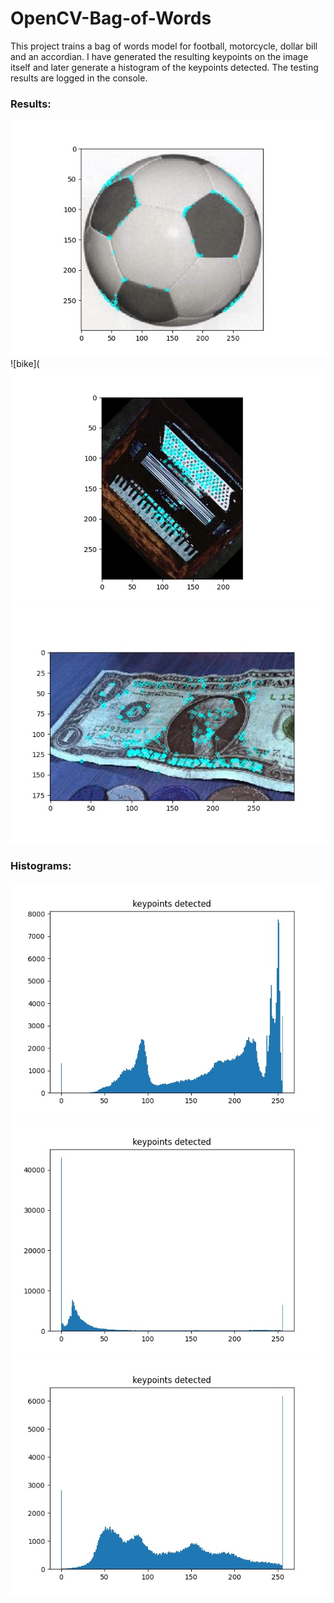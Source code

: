 # OpenCV-Bag-of-Words
This project trains a bag of words model for football, motorcycle, dollar bill and an accordian. I have generated the resulting keypoints on the image itself and later generate a histogram of the keypoints detected. The testing results are logged in the console.



### Results:
![football](https://github.com/delzadbamji/OpenCV-Bag-of-Words/blob/main/FBBOW.jpeg)
![bike](
![accordian](https://github.com/delzadbamji/OpenCV-Bag-of-Words/blob/main/accordianBOW.jpeg)
![dollar](https://github.com/delzadbamji/OpenCV-Bag-of-Words/blob/main/dollarBOW.jpeg)

### Histograms:
![football](https://github.com/delzadbamji/OpenCV-Bag-of-Words/blob/main/FBHistoBOW.jpeg)
![accordian](https://github.com/delzadbamji/OpenCV-Bag-of-Words/blob/main/accordianHistoBOW.jpeg)
![dollar](https://github.com/delzadbamji/OpenCV-Bag-of-Words/blob/main/dollarHistoBOW.jpeg)
